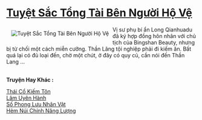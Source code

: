<a href="https://truyenwiki.net/tuyet-sac-tong-tai-ben-nguoi-ho-ve.35000/" title="Tuyệt Sắc Tổng Tài Bên Người Hộ Vệ"><h1>Tuyệt Sắc Tổng Tài Bên Người Hộ Vệ</h1></a><div style="display:table"><img align="right" style="float: left; padding: 10px;" src="https://truyenwiki.net/a/img/str/src/35000.jpg" alt="Tuyệt Sắc Tổng Tài Bên Người Hộ Vệ">Vị sư phụ bí ẩn Long Qianhuadu đã ký hợp đồng hôn nhân với chủ tịch của Bingshan Beauty, nhưng bị từ chối một cách miễn cưỡng. Thần Lãng tội nghiệp phải đi kiếm ăn. Bất quá lại có đủ loại đến, chờ một chút, ở đây có quy củ, cần nói đến Thần Lang ...</div><p><br><b>Truyện Hay Khác :</b></p><a href="https://truyenwiki.net/thai-co-kiem-ton.35649/" alt="Thái Cổ Kiếm Tôn">Thái Cổ Kiếm Tôn</a><br/><a href="https://github.com/nownovels/wikidich/tree/master/truyenhay/35374" alt="Lâm Uyên Hành">Lâm Uyên Hành</a><br/><a href="https://github.com/nownovels/wikidich/tree/master/truyenhay/35114" alt="Số Phong Lưu Nhân Vật">Số Phong Lưu Nhân Vật</a><br/><a href="https://sangtacviet.wordpress.com/2020/10/22/hem-nui-chinh-nang-luong/" alt="Hẻm Núi Chính Năng Lượng">Hẻm Núi Chính Năng Lượng</a><br/>